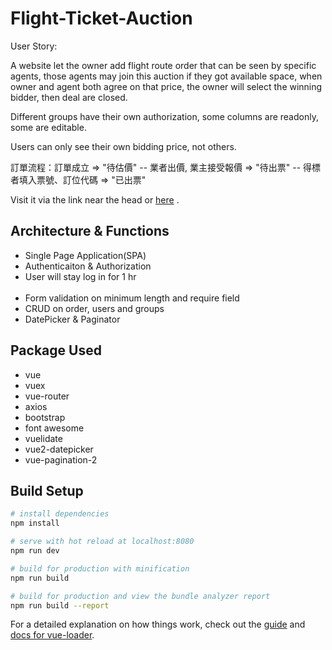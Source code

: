 # Flight-Ticket-Auction

User Story:

A website let the owner add flight route order that can be seen by specific agents, those agents may join this auction if they got available space, when owner and agent both agree on that price, the owner will select the winning bidder, then deal are closed.

Different groups have their own authorization, some columns are readonly, some are editable.

Users can only see their own bidding price, not others.

訂單流程：訂單成立 => "待估價" -- 業者出價, 業主接受報價 => "待出票" -- 得標者填入票號、訂位代碼 => "已出票"

Visit it via the link near the head or <a href="http://ticket-auction.surge.sh/">here</a> .

## Architecture & Functions

<ul>
  <li>Single Page Application(SPA)</li>
  <li>Authenticaiton & Authorization</li>
  <li>User will stay log in for 1 hr</li>
  <li>Form validation on minimum length and require field</li>
  <li>CRUD on order, users and groups</li>
  <li>DatePicker & Paginator</li>
</ul>

## Package Used

<ul>
  <li>vue</li>
  <li>vuex</li>
  <li>vue-router</li>
  <li>axios</li>
  <li>bootstrap</li>
  <li>font awesome</li>
  <li>vuelidate</li>
  <li>vue2-datepicker</li>
  <li>vue-pagination-2</li>
</ul>

## Build Setup

``` bash
# install dependencies
npm install

# serve with hot reload at localhost:8080
npm run dev

# build for production with minification
npm run build

# build for production and view the bundle analyzer report
npm run build --report
```

For a detailed explanation on how things work, check out the [guide](http://vuejs-templates.github.io/webpack/) and [docs for vue-loader](http://vuejs.github.io/vue-loader).
